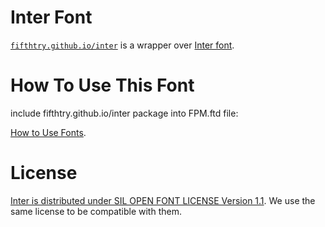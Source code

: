# Inter Font

[`fifthtry.github.io/inter`](https://fifthtry.github.io/inter) is a wrapper over [Inter font](https://github.com/rsms/inter).

# How To Use This Font

include fifthtry.github.io/inter package into FPM.ftd file:

[How to Use Fonts](https://fpm.dev/how-to/custom-fonts/).

# License

[Inter is distributed under SIL OPEN FONT LICENSE Version 1.1](https://github.com/rsms/inter/blob/master/LICENSE.txt). We use the same license to be compatible with them.
